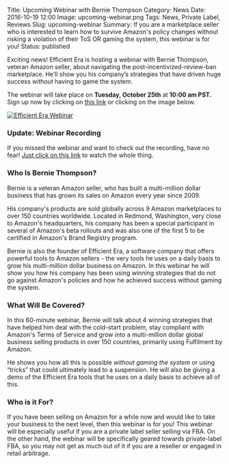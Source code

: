 Title: Upcoming Webinar with Bernie Thompson
Category: News
Date: 2016-10-19 12:00
Image: upcoming-webinar.png
Tags: News, Private Label, Reviews
Slug: upcoming-webinar
Summary: If you are a marketplace seller who is interested to learn how to survive Amazon's policy changes without risking a violation of their ToS OR gaming the system, this webinar is for you!
Status: published

Exciting news! Efficient Era is hosting a webinar with Bernie Thompson, veteran Amazon seller, about navigating the post-incentivized-review-ban marketplace. He’ll show you his company’s strategies that have driven huge success *without* having to game the system.

The webinar will take place on **Tuesday, October 25th** at **10:00 am PST.** Sign up now by clicking on [this link](https://efficientera.leadpages.co/webinar3/) or clicking on the image below.

<a href=https://efficientera.leadpages.co/webinar3/>![Efficient Era Webinar](/images/blog/2016/10/webinar-header.jpg)</a>

### Update: Webinar Recording

If you missed the webinar and want to check out the recording, have no fear! [Just click on this link](https://www.youtube.com/watch?v=NgAfNnGZfHI) to watch the whole thing.

### Who Is Bernie Thompson?

Bernie is a veteran Amazon seller, who has built a multi-million dollar business that has grown its sales on Amazon every year since 2009. 

His company's products are sold globally across 9 Amazon marketplaces to over 150 countries worldwide. Located in Redmond, Washington, very close to Amazon's headquarters, his company has been a special participant in several of Amazon's beta rollouts and was also one of the first 5 to be certified in Amazon's Brand Registry program. 

Bernie is also the founder of Efficient Era, a software company that offers powerful tools to Amazon sellers - the very tools he uses on a daily basis to grow his multi-million dollar business on Amazon. In this webinar he will show you how his company has been using winning strategies that do not go against Amazon's policies and how he achieved success without gaming the system.

### What Will Be Covered?

In this 60-minute webinar, Bernie will talk about 4 winning strategies that have helped him deal with the cold-start problem, stay compliant with Amazon's Terms of Service and grow into a multi-million dollar global business selling products in over 150 countries, primarily using Fulfilment by Amazon. 

He shows you how all this is possible *without gaming the system* or using “tricks” that could ultimately lead to a suspension. He will also be giving a demo of the Efficient Era tools that he uses on a daily basis to achieve all of this. 

### Who is it For?

If you have been selling on Amazon for a while now and would like to take your business to the next level, then this webinar is for you! This webinar will be especially useful if you are a private label seller selling via FBA. On the other hand, the webinar will be specifically geared towards private-label FBA, so you may not get as much out of it if you are a reseller or engaged in retail arbitrage.


